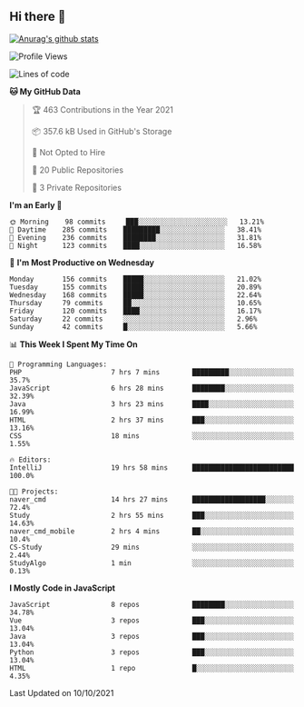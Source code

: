 ## Hi there 👋

[![Anurag's github stats](https://github-readme-stats.vercel.app/api?username=Songwonseok)](https://github.com/anuraghazra/github-readme-stats)



<!--START_SECTION:waka-->
![Profile Views](http://img.shields.io/badge/Profile%20Views-3-blue)

![Lines of code](https://img.shields.io/badge/From%20Hello%20World%20I%27ve%20Written-2.9%20million%20lines%20of%20code-blue)

**🐱 My GitHub Data** 

> 🏆 463 Contributions in the Year 2021
 > 
> 📦 357.6 kB Used in GitHub's Storage 
 > 
> 🚫 Not Opted to Hire
 > 
> 📜 20 Public Repositories 
 > 
> 🔑 3 Private Repositories  
 > 
**I'm an Early 🐤** 

```text
🌞 Morning    98 commits     ███░░░░░░░░░░░░░░░░░░░░░░   13.21% 
🌆 Daytime    285 commits    █████████░░░░░░░░░░░░░░░░   38.41% 
🌃 Evening    236 commits    ████████░░░░░░░░░░░░░░░░░   31.81% 
🌙 Night      123 commits    ████░░░░░░░░░░░░░░░░░░░░░   16.58%

```
📅 **I'm Most Productive on Wednesday** 

```text
Monday       156 commits    █████░░░░░░░░░░░░░░░░░░░░   21.02% 
Tuesday      155 commits    █████░░░░░░░░░░░░░░░░░░░░   20.89% 
Wednesday    168 commits    █████░░░░░░░░░░░░░░░░░░░░   22.64% 
Thursday     79 commits     ██░░░░░░░░░░░░░░░░░░░░░░░   10.65% 
Friday       120 commits    ████░░░░░░░░░░░░░░░░░░░░░   16.17% 
Saturday     22 commits     ░░░░░░░░░░░░░░░░░░░░░░░░░   2.96% 
Sunday       42 commits     █░░░░░░░░░░░░░░░░░░░░░░░░   5.66%

```


📊 **This Week I Spent My Time On** 

```text
💬 Programming Languages: 
PHP                      7 hrs 7 mins        █████████░░░░░░░░░░░░░░░░   35.7% 
JavaScript               6 hrs 28 mins       ████████░░░░░░░░░░░░░░░░░   32.39% 
Java                     3 hrs 23 mins       ████░░░░░░░░░░░░░░░░░░░░░   16.99% 
HTML                     2 hrs 37 mins       ███░░░░░░░░░░░░░░░░░░░░░░   13.16% 
CSS                      18 mins             ░░░░░░░░░░░░░░░░░░░░░░░░░   1.55%

🔥 Editors: 
IntelliJ                 19 hrs 58 mins      █████████████████████████   100.0%

🐱‍💻 Projects: 
naver_cmd                14 hrs 27 mins      ██████████████████░░░░░░░   72.4% 
Study                    2 hrs 55 mins       ███░░░░░░░░░░░░░░░░░░░░░░   14.63% 
naver_cmd_mobile         2 hrs 4 mins        ██░░░░░░░░░░░░░░░░░░░░░░░   10.4% 
CS-Study                 29 mins             ░░░░░░░░░░░░░░░░░░░░░░░░░   2.44% 
StudyAlgo                1 min               ░░░░░░░░░░░░░░░░░░░░░░░░░   0.13%

```

**I Mostly Code in JavaScript** 

```text
JavaScript               8 repos             ████████░░░░░░░░░░░░░░░░░   34.78% 
Vue                      3 repos             ███░░░░░░░░░░░░░░░░░░░░░░   13.04% 
Java                     3 repos             ███░░░░░░░░░░░░░░░░░░░░░░   13.04% 
Python                   3 repos             ███░░░░░░░░░░░░░░░░░░░░░░   13.04% 
HTML                     1 repo              █░░░░░░░░░░░░░░░░░░░░░░░░   4.35%

```



 Last Updated on 10/10/2021
<!--END_SECTION:waka-->
